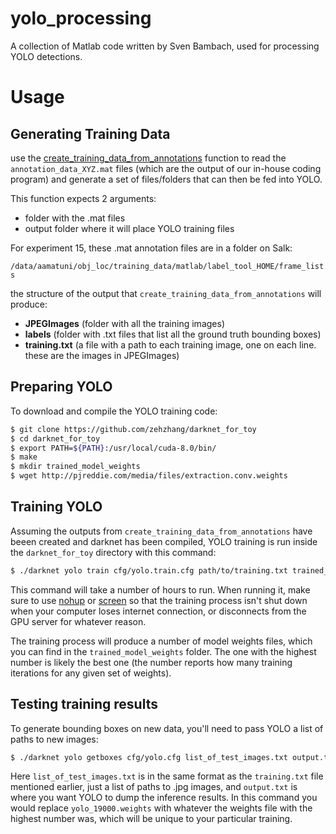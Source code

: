 # yolo_processing

A collection of Matlab code written by Sven Bambach, used for processing YOLO detections.

# Usage

## Generating Training Data

use the [create_training_data_from_annotations](prepare_training_data/create_training_data_from_annotations.m) function to read the ```annotation_data_XYZ.mat``` files (which are the output of our in-house coding program) and generate a set of files/folders that can then be fed into YOLO. 

This function expects 2 arguments: 

- folder with the .mat files
- output folder where it will place YOLO training files

For experiment 15, these .mat annotation files are in a folder on Salk:

 ```/data/aamatuni/obj_loc/training_data/matlab/label_tool_HOME/frame_lists```

the structure of the output that ```create_training_data_from_annotations``` will produce:

- **JPEGImages** (folder with all the training images)
- **labels** (folder with .txt files that list all the ground truth bounding boxes)
- **training.txt** (a file with a path to each training image, one on each line. these are the images in JPEGImages)

## Preparing YOLO

To download and compile the YOLO training code:

```bash
$ git clone https://github.com/zehzhang/darknet_for_toy
$ cd darknet_for_toy
$ export PATH=${PATH}:/usr/local/cuda-8.0/bin/
$ make
$ mkdir trained_model_weights
$ wget http://pjreddie.com/media/files/extraction.conv.weights
```

## Training YOLO

Assuming the outputs from ```create_training_data_from_annotations``` have beeen created and darknet has been compiled, YOLO training is run inside the ```darknet_for_toy``` directory with this command:

```bash
$ ./darknet yolo train cfg/yolo.train.cfg path/to/training.txt trained_model_weights extraction.conv.weights 2>&1  | tee training.log
```

This command will take a number of hours to run. When running it, make sure to use [nohup](https://www.computerhope.com/unix/unohup.htm) or [screen](https://linuxize.com/post/how-to-use-linux-screen/) so that the training process isn't shut down when your computer loses internet connection, or disconnects from the GPU server for whatever reason.

The training process will produce a number of model weights files, which you can find in the ```trained_model_weights``` folder. The one with the highest number is likely the best one (the number reports how many training iterations for any given set of weights).

## Testing training results

To generate bounding boxes on new data, you'll need to pass YOLO a list of paths to new images:

```bash
$ ./darknet yolo getboxes cfg/yolo.cfg list_of_test_images.txt output.txt trained_model_weights/yolo_19000.weights
```

Here ```list_of_test_images.txt``` is in the same format as the ```training.txt``` file mentioned earlier, just a list of paths to .jpg images, and ```output.txt``` is where you want YOLO to dump the inference results. In this command you would replace ```yolo_19000.weights``` with whatever the weights file with the highest number was, which will be unique to your particular training.